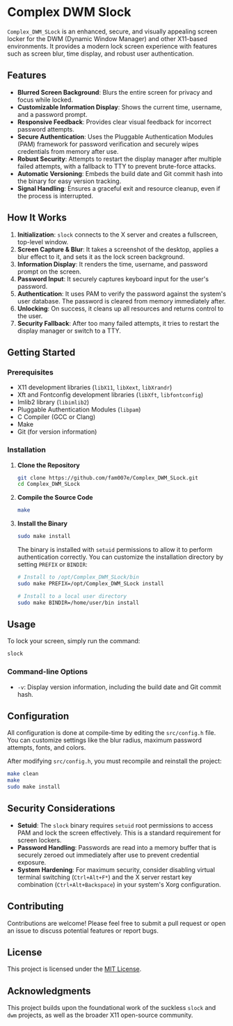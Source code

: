 # Complex DWM Slock

`Complex_DWM_SLock` is an enhanced, secure, and visually appealing screen locker for the DWM (Dynamic Window Manager) and other X11-based environments. It provides a modern lock screen experience with features such as screen blur, time display, and robust user authentication.

## Features

- **Blurred Screen Background**: Blurs the entire screen for privacy and focus while locked.
- **Customizable Information Display**: Shows the current time, username, and a password prompt.
- **Responsive Feedback**: Provides clear visual feedback for incorrect password attempts.
- **Secure Authentication**: Uses the Pluggable Authentication Modules (PAM) framework for password verification and securely wipes credentials from memory after use.
- **Robust Security**: Attempts to restart the display manager after multiple failed attempts, with a fallback to TTY to prevent brute-force attacks.
- **Automatic Versioning**: Embeds the build date and Git commit hash into the binary for easy version tracking.
- **Signal Handling**: Ensures a graceful exit and resource cleanup, even if the process is interrupted.

## How It Works

1.  **Initialization**: `slock` connects to the X server and creates a fullscreen, top-level window.
2.  **Screen Capture & Blur**: It takes a screenshot of the desktop, applies a blur effect to it, and sets it as the lock screen background.
3.  **Information Display**: It renders the time, username, and password prompt on the screen.
4.  **Password Input**: It securely captures keyboard input for the user's password.
5.  **Authentication**: It uses PAM to verify the password against the system's user database. The password is cleared from memory immediately after.
6.  **Unlocking**: On success, it cleans up all resources and returns control to the user.
7.  **Security Fallback**: After too many failed attempts, it tries to restart the display manager or switch to a TTY.

## Getting Started

### Prerequisites

- X11 development libraries (`libX11`, `libXext`, `libXrandr`)
- Xft and Fontconfig development libraries (`libXft`, `libfontconfig`)
- Imlib2 library (`libimlib2`)
- Pluggable Authentication Modules (`libpam`)
- C Compiler (GCC or Clang)
- Make
- Git (for version information)

### Installation

1.  **Clone the Repository**
    ```bash
    git clone https://github.com/fam007e/Complex_DWM_SLock.git
    cd Complex_DWM_SLock
    ```

2.  **Compile the Source Code**
    ```bash
    make
    ```

3.  **Install the Binary**
    ```bash
    sudo make install
    ```
    The binary is installed with `setuid` permissions to allow it to perform authentication correctly. You can customize the installation directory by setting `PREFIX` or `BINDIR`:
    ```bash
    # Install to /opt/Complex_DWM_SLock/bin
    sudo make PREFIX=/opt/Complex_DWM_SLock install

    # Install to a local user directory
    sudo make BINDIR=/home/user/bin install
    ```

## Usage

To lock your screen, simply run the command:

```bash
slock
```

### Command-line Options

-   `-v`: Display version information, including the build date and Git commit hash.

## Configuration

All configuration is done at compile-time by editing the `src/config.h` file. You can customize settings like the blur radius, maximum password attempts, fonts, and colors.

After modifying `src/config.h`, you must recompile and reinstall the project:
```bash
make clean
make
sudo make install
```

## Security Considerations

-   **Setuid**: The `slock` binary requires `setuid` root permissions to access PAM and lock the screen effectively. This is a standard requirement for screen lockers.
-   **Password Handling**: Passwords are read into a memory buffer that is securely zeroed out immediately after use to prevent credential exposure.
-   **System Hardening**: For maximum security, consider disabling virtual terminal switching (`Ctrl+Alt+F*`) and the X server restart key combination (`Ctrl+Alt+Backspace`) in your system's Xorg configuration.

## Contributing

Contributions are welcome! Please feel free to submit a pull request or open an issue to discuss potential features or report bugs.

## License

This project is licensed under the [MIT License](LICENSE).

## Acknowledgments

This project builds upon the foundational work of the suckless `slock` and `dwm` projects, as well as the broader X11 open-source community.
